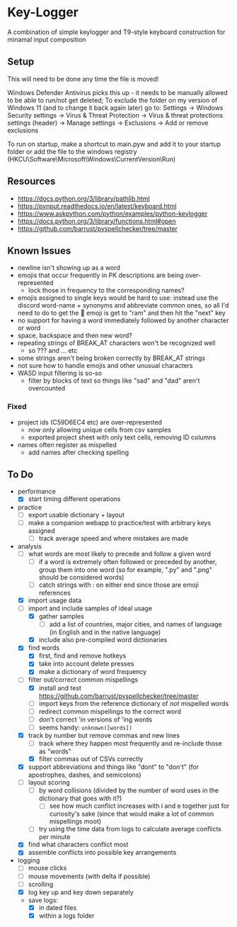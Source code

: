 # Key-Logger
A combination of simple keylogger and T9-style keyboard construction for minamal input composition

## Setup
This will need to be done any time the file is moved!

Windows Defender Antivirus picks this up - it needs to be manually allowed to be able to run/not get deleted;
To exclude the folder on my version of Windows 11 (and to change it back again later) go to:
Settings -> Windows Security settings -> Virus & Threat Protection -> Virus  & threat protections settings (header) -> Manage settings -> Exclusions -> Add or remove exclusions

To run on startup, make a shortcut to main.pyw and add it to your startup folder or add the file to the windows registry (HKCU\Software\Microsoft\Windows\CurrentVersion\Run)

## Resources
- https://docs.python.org/3/library/pathlib.html
- https://pynput.readthedocs.io/en/latest/keyboard.html
- https://www.askpython.com/python/examples/python-keylogger
- https://docs.python.org/3/library/functions.html#open
- https://github.com/barrust/pyspellchecker/tree/master


## Known Issues
- newline isn't showing up as a word
- emojis that occur frequently in PK descriptions are being over-represented
  - lock those in frequency to the corresponding names?
- emojis assigned to single keys would be hard to use: instead use the discord word-name + synonyms and abbreviate common ones, so all I'd need to do to get the :ram: emoji is get to "ram" and then hit the "next" key
- no support for having a word immediately followed by another character or word
 - space, backspace and then new word?
- repeating strings of BREAK_AT characters won't be recognized well
  - so ??? and ... etc
- some strings aren't being broken correctly by BREAK_AT strings
- not sure how to handle emojis and other unusual characters
- WASD input filtering is so-so
  - filter by blocks of text so things like "sad" and "dad" aren't overcounted

### Fixed
- project ids (C59D6EC4 etc) are over-represented
  - now only allowing unique cells from csv samples
  - exported project sheet with only text cells, removing ID columns
- names often register as mispelled
  - add names after checking spelling

## To Do
- performance
  - [x] start timing different operations
- practice
  - [ ] export usable dictionary + layout
  - [ ] make a companion webapp to practice/test with arbitrary keys assigned
      - [ ] track average speed and where mistakes are made
- analysis
  - [ ] what words are most likely to precede and follow a given word
    - [ ] if a word is extremely often followed or preceded by another, group them into one word (so for example, ".py" and ".png" should be considered words)
    - [ ] catch strings with : on either end since those are emoji references
  - [x] import usage data
  - [ ] import and include samples of ideal usage
    - [x] gather samples
      - [ ] add a list of countries, major cities, and names of language (in English and in the native language)
    - [x] include also pre-compiled word dictionaries
  - [x] find words
    - [x] first, find and remove hotkeys
    - [x] take into account delete presses
    - [x] make a dictionary of word frequency
  - [ ] filter out/correct common mispellings
    - [x] install and test https://github.com/barrust/pyspellchecker/tree/master
    - [ ] import keys from the reference dictionary of *not* mispelled words
    - [ ] redirect common mispellings to the correct word
    - [ ] don't correct 'in versions of 'ing words
    - [ ] seems handy: `unknown([words])`
  - [x] track by number but remove commas and new lines
    - [ ] track where they happen most frequently and re-include those as "words"
    - [x] filter commas out of CSVs correctly
  - [x] support abbreviations and things like "dont" to "don't" (for apostrophes, dashes, and semicolons)
  - [ ] layout scoring
    - [ ] by word collisions (divided by the number of word uses in the dictionary that goes with it?)
      - [ ] see how much conflict increases with i and e together just for curiosity's sake (since that would make a lot of common mispellings moot)
    - [ ] try using the time data from logs to calculate average conflicts per minute
  - [x] find what characters conflict most
  - [x] assemble conflicts into possible key arrangements
- logging
  - [ ] mouse clicks
  - [ ] mouse movements (with delta if possible)
  - [ ] scrolling
  - [x] log key up and key down separately
  - save logs:
    - [x] in dated files
    - [x] within a logs folder